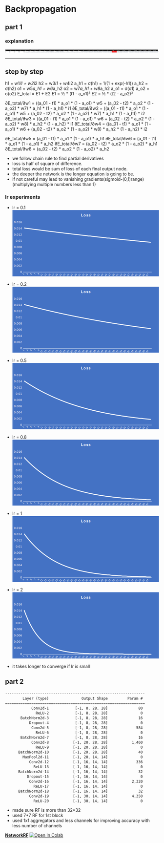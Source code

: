 # Backpropagation 

## part 1


### explanation 

![alt text](https://github.com/srikanthp1/S6/blob/main/images/1.png?raw=true)

----------
step by step 
----------

h1 = w1*i1 + w2*i2
h2 = w3*i1 + w4*i2
a_h1 = σ(h1) = 1/(1 + exp(-h1))
a_h2 = σ(h2)
o1 = w5*a_h1 + w6*a_h2
o2 = w7*a_h1 + w8*a_h2
a_o1 = σ(o1)
a_o2 = σ(o2)
E_total = E1 + E2
E1 = ½ * (t1 - a_o1)²
E2 = ½ * (t2 - a_o2)²

∂E_total/∂w1 = ((a_01 - t1) * a_o1 * (1 - a_o1) * w5 +  (a_02 - t2) * a_o2 * (1 - a_o2) * w7) * a_h1 * (1 - a_h1) * i1
∂E_total/∂w2 = ((a_01 - t1) * a_o1 * (1 - a_o1) * w5 +  (a_02 - t2) * a_o2 * (1 - a_o2) * w7) * a_h1 * (1 - a_h1) * i2
∂E_total/∂w3 = ((a_01 - t1) * a_o1 * (1 - a_o1) * w6 +  (a_02 - t2) * a_o2 * (1 - a_o2) * w8) * a_h2 * (1 - a_h2) * i1
∂E_total/∂w4 = ((a_01 - t1) * a_o1 * (1 - a_o1) * w6 +  (a_02 - t2) * a_o2 * (1 - a_o2) * w8) * a_h2 * (1 - a_h2) * i2

∂E_total/∂w5 = (a_01 - t1) * a_o1 * (1 - a_o1) *  a_h1
∂E_total/∂w6 = (a_01 - t1) * a_o1 * (1 - a_o1) *  a_h2
∂E_total/∂w7 = (a_02 - t2) * a_o2 * (1 - a_o2) *  a_h1
∂E_total/∂w8 = (a_02 - t2) * a_o2 * (1 - a_o2) *  a_h2

* we follow chain rule to find partial derivatives 
* loss is half of square of difference. 
* total loss would be sum of loss of each final output node.
* the deeper the network is the longer equation is going to be. 
* if not careful may lead to vanishing gradients(sigmoid-(0,1)range)(multiplying multiple numbers less than 1)

### lr experiments 

- lr = 0.1
![alt text](https://github.com/srikanthp1/S6/blob/main/images/lr01.png?raw=true)

- lr = 0.2
![alt text](https://github.com/srikanthp1/S6/blob/main/images/lr02.png?raw=true)

- lr = 0.5
![alt text](https://github.com/srikanthp1/S6/blob/main/images/lr05.png?raw=true)

- lr = 0.8
![alt text](https://github.com/srikanthp1/S6/blob/main/images/lr08.png?raw=true)

- lr = 1
![alt text](https://github.com/srikanthp1/S6/blob/main/images/lr10.png?raw=true)

- lr = 2
![alt text](https://github.com/srikanthp1/S6/blob/main/images/lr20.png?raw=true)

* it takes longer to converge if lr is small 

## part 2

```
----------------------------------------------------------------
        Layer (type)               Output Shape         Param #
================================================================
            Conv2d-1            [-1, 8, 28, 28]              80
              ReLU-2            [-1, 8, 28, 28]               0
       BatchNorm2d-3            [-1, 8, 28, 28]              16
           Dropout-4            [-1, 8, 28, 28]               0
            Conv2d-5            [-1, 8, 28, 28]             584
              ReLU-6            [-1, 8, 28, 28]               0
       BatchNorm2d-7            [-1, 8, 28, 28]              16
            Conv2d-8           [-1, 20, 28, 28]           1,460
              ReLU-9           [-1, 20, 28, 28]               0
      BatchNorm2d-10           [-1, 20, 28, 28]              40
        MaxPool2d-11           [-1, 20, 14, 14]               0
           Conv2d-12           [-1, 16, 14, 14]             336
             ReLU-13           [-1, 16, 14, 14]               0
      BatchNorm2d-14           [-1, 16, 14, 14]              32
          Dropout-15           [-1, 16, 14, 14]               0
           Conv2d-16           [-1, 16, 14, 14]           2,320
             ReLU-17           [-1, 16, 14, 14]               0
      BatchNorm2d-18           [-1, 16, 14, 14]              32
           Conv2d-19           [-1, 30, 14, 14]           4,350
             ReLU-20           [-1, 30, 14, 14]               0

```
* made sure RF is more than 32*32 
* used 7*7 RF for 1st block 
* used 1x1 aggregators and less channels for improving accuracy with less number of channels 


[**NetworkRF**](https://github.com/srikanthp1/S6/blob/main/S6b.ipynb) [![Open In Colab](https://colab.research.google.com/assets/colab-badge.svg)](https://github.com/srikanthp1/S6/blob/main/S6b.ipynb)